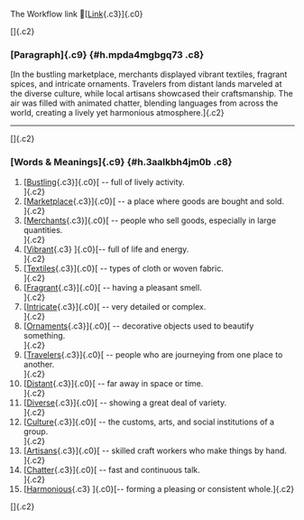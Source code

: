 The Workflow link
👏[[Link](https://www.google.com/url?q=http://www.google.com&sa=D&source=editors&ust=1757183890148144&usg=AOvVaw0NiuJ2Zmak0HLKGRfTe_95){.c3}]{.c0}

[]{.c2}

### [Paragraph]{.c9} {#h.mpda4mgbgq73 .c8}

[In the bustling marketplace, merchants displayed vibrant textiles,
fragrant spices, and intricate ornaments. Travelers from distant lands
marveled at the diverse culture, while local artisans showcased their
craftsmanship. The air was filled with animated chatter, blending
languages from across the world, creating a lively yet harmonious
atmosphere.]{.c2}

------------------------------------------------------------------------

[]{.c2}

### [Words & Meanings]{.c9} {#h.3aalkbh4jm0b .c8}

1.  [[Bustling](https://www.google.com/url?q=http://www.google.com&sa=D&source=editors&ust=1757183890149088&usg=AOvVaw2OwMDFD1Gg4pzUHmm2PtB0){.c3}]{.c0}[ --
    full of lively activity.\
    ]{.c2}
2.  [[Marketplace](https://www.google.com/url?q=http://www.google.com&sa=D&source=editors&ust=1757183890149284&usg=AOvVaw3IS8WBbDV4wo45XzD4OVe5){.c3}]{.c0}[ --
    a place where goods are bought and sold.\
    ]{.c2}
3.  [[Merchants](https://www.google.com/url?q=http://www.google.com&sa=D&source=editors&ust=1757183890149476&usg=AOvVaw11aDdoU9JA1MlnEBQefzDT){.c3}]{.c0}[ --
    people who sell goods, especially in large quantities.\
    ]{.c2}
4.  [[Vibrant](https://www.google.com/url?q=http://www.google.com&sa=D&source=editors&ust=1757183890149657&usg=AOvVaw26d0EKjh9W-xmF91q-xQBQ){.c3}
    ]{.c0}[-- full of life and energy.\
    ]{.c2}
5.  [[Textiles](https://www.google.com/url?q=http://www.google.com&sa=D&source=editors&ust=1757183890149806&usg=AOvVaw0BSGOFYx8NvzwQiGaKerh_){.c3}]{.c0}[ --
    types of cloth or woven fabric.\
    ]{.c2}
6.  [[Fragrant](https://www.google.com/url?q=http://www.google.com&sa=D&source=editors&ust=1757183890149940&usg=AOvVaw1nd8vmReV_mgS2P8qwEwGd){.c3}]{.c0}[ --
    having a pleasant smell.\
    ]{.c2}
7.  [[Intricate](https://www.google.com/url?q=http://www.google.com&sa=D&source=editors&ust=1757183890150067&usg=AOvVaw3jVaURVGe2g_OdAmcPj95V){.c3}]{.c0}[ --
    very detailed or complex.\
    ]{.c2}
8.  [[Ornaments](https://www.google.com/url?q=http://www.google.com&sa=D&source=editors&ust=1757183890150313&usg=AOvVaw3_ZyyjmCtfYO5k_pk-Xkmy){.c3}]{.c0}[ --
    decorative objects used to beautify something.\
    ]{.c2}
9.  [[Travelers](https://www.google.com/url?q=http://www.google.com&sa=D&source=editors&ust=1757183890150527&usg=AOvVaw02gTn9kfoKrn1_nUyQtxQ2){.c3}]{.c0}[ --
    people who are journeying from one place to another.\
    ]{.c2}
10. [[Distant](https://www.google.com/url?q=http://www.google.com&sa=D&source=editors&ust=1757183890150685&usg=AOvVaw2VrFun0-QsP7FnLyyB2W-G){.c3}]{.c0}[ --
    far away in space or time.\
    ]{.c2}
11. [[Diverse](https://www.google.com/url?q=http://www.google.com&sa=D&source=editors&ust=1757183890150818&usg=AOvVaw1MOAnUNAeDvGdqa3QGcy47){.c3}]{.c0}[ --
    showing a great deal of variety.\
    ]{.c2}
12. [[Culture](https://www.google.com/url?q=http://www.google.com&sa=D&source=editors&ust=1757183890150946&usg=AOvVaw11TbxD0bno4bv_DjDxQ4N8){.c3}]{.c0}[ --
    the customs, arts, and social institutions of a group.\
    ]{.c2}
13. [[Artisans](https://www.google.com/url?q=http://www.google.com&sa=D&source=editors&ust=1757183890151122&usg=AOvVaw0WojY3KCMy2M6QvedryXhz){.c3}]{.c0}[ --
    skilled craft workers who make things by hand.\
    ]{.c2}
14. [[Chatter](https://www.google.com/url?q=http://www.google.com&sa=D&source=editors&ust=1757183890151282&usg=AOvVaw2Vo_pZgaaLTaMUaHRf6geh){.c3}]{.c0}[ --
    fast and continuous talk.\
    ]{.c2}
15. [[Harmonious](https://www.google.com/url?q=http://www.google.com&sa=D&source=editors&ust=1757183890151407&usg=AOvVaw0K7WbutSw6hBeowID6MQEF){.c3}
    ]{.c0}[-- forming a pleasing or consistent whole.]{.c2}

[]{.c2}
